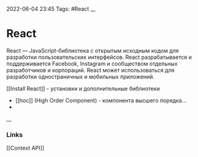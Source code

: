 2022-06-04 23:45
Tags: #React
__
# React
React — JavaScript-библиотека с открытым исходным кодом для разработки пользовательских интерфейсов. React разрабатывается и поддерживается Facebook, Instagram и сообществом отдельных разработчиков и корпораций. React может использоваться для разработки одностраничных и мобильных приложений.

[[Install React]] - установки и дополнительные библиотеки

- [[hoc]] (High Order Component) - компонента высшего порядка...
- 
__
### Links
[[Context API]]
